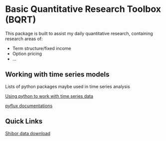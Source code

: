 # Basic Quantitative Research Toolbox (BQRT)

This package is built to assist my daily quantitative research, containing research areas of:

- Term structure/fixed income
- Option pricing
- ...

## Working with time series models

Lists of python packages maybe used in time series analysis

[Using python to work with time series data](https://github.com/MaxBenChrist/awesome_time_series_in_python)

[pyflux documentations](https://pyflux.readthedocs.io/en/latest/index.html)


## Quick Links

[Shibor data download](http://www.shibor.org/shibor/web/DataService.jsp)
